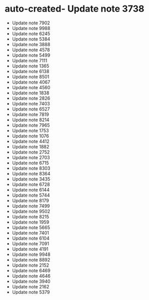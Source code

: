 # auto-created- Update note 3738
- Update note 7902
- Update note 9988
- Update note 6245
- Update note 5384
- Update note 3888
- Update note 4578
- Update note 5499
- Update note 7111
- Update note 1365
- Update note 6138
- Update note 8501
- Update note 4067
- Update note 4560
- Update note 1838
- Update note 2826
- Update note 7403
- Update note 6527
- Update note 7819
- Update note 8214
- Update note 7965
- Update note 1753
- Update note 1076
- Update note 4412
- Update note 1882
- Update note 2752
- Update note 2703
- Update note 6715
- Update note 8303
- Update note 8364
- Update note 3435
- Update note 6728
- Update note 6144
- Update note 5744
- Update note 8179
- Update note 7499
- Update note 9502
- Update note 8215
- Update note 1959
- Update note 5665
- Update note 7401
- Update note 6104
- Update note 7091
- Update note 4191
- Update note 9948
- Update note 8892
- Update note 2152
- Update note 6469
- Update note 4646
- Update note 3940
- Update note 2162
- Update note 5379
